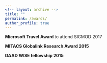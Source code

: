 ```yaml
---
<!-- layout: archive -->
title: ""
permalink: /awards/
author_profile: true
---
```

<b> Microsoft Travel Award </b>  to attend SIGMOD 2017 <br>

<b> MITACS Globalink Research Award 2015 </b> <br>

<b> DAAD WISE fellowship 2015 </b> <br>
